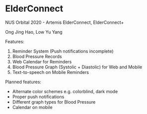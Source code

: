 # ElderConnect
NUS Orbital 2020 - Artemis
ElderConnect, ElderConnect+

Ong Jing Hao, Low Yu Yang

Features:
1. Reminder System (Push notifications incomplete)
2. Blood Pressure Records
3. Web Calendar for Reminders
4. Blood Pressure Graph (Systolic + Diastolic) for Web and Mobile
5. Text-to-speech on Mobile Reminders


Planned features:
- Alternate color schemes e.g. colorblind, dark mode
- Proper push notifications
- Different graph types for Blood Pressure
- Calendar on mobile
